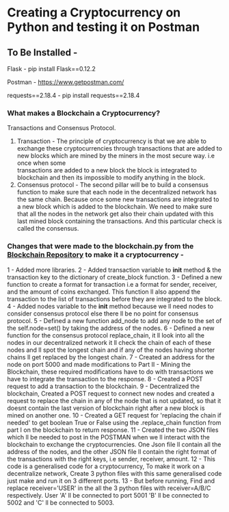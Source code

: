 # Creating a Cryptocurrency on Python and testing it on Postman

## To Be Installed -
Flask -  pip install Flask==0.12.2

Postman - https://www.getpostman.com/

requests==2.18.4 - pip install requests==2.18.4

### What makes a Blockchain a Cryptocurrency?
Transactions and Consensus Protocol.
1. Transaction -
The principle of cryptocurrency is that we are able to exchange these cryptocurrencies through transactions 
that are added to new blocks which are mined by the miners in the most secure way. i.e once when some  
transactions are added to a new block the block is integrated to blockchain and then its impossible to modify
anything in the block.
2. Consensus protocol - 
The second pillar will be to build a consensus function to make sure that each node in the decentralized 
network has the same chain. Because once some new transactions are integrated to a new block which is added 
to the blockchain.
We need to make sure that all the nodes in the network get also their chain updated with this last mined block 
containing the transactions. And this particular check is called the consensus.

### Changes that were made to the blockchain.py from the [Blockchain Repository](https://github.com/mdsalik7/Blockchain/blob/master/blockchain_with_inline_explaination.py) to make it a cryptocurrency -
1 - Added more libraries.
2 - Added transaction variable to __init__  method & the transaction key to the dictionary of create_block function.
3 - Defined a new function to create a format for transaction i.e a format for sender, receiver, and the
amount of coins exchanged. This function ll also append the transaction to the list of transactions before they
are integrated to the block.
4 - Added nodes variable to the __init__ method because we ll need nodes to consider consensus protocol else
there ll be no point for consensus protocol.
5 - Defined a new function add_node to add any node to the set of the self.node=set() by taking the address of the 
nodes.
6 - Defined a new function for the consensus protocol replace_chain, it ll look into all the nodes in our 
decentralized network it ll check the chain of each of these nodes and ll spot the longest chain and if any 
of the nodes having shorter chains ll get replaced by the longest chain.
7 - Created an address for the node on port 5000 and made modifications to Part II - Mining the Blockchain, these 
required modifications have to do with transactions we have to integrate the transaction to the response.
8 - Created a POST request to add a transaction to the blockchain.
9 - Decentralized the blockchain, Created a POST request to connect new nodes and created a request to
replace the chain in any of the node that is not updated, so that it doesnt contain the last version of blockchain
right after a new block is mined on another one.
10 - Created a GET request for 'replacing the chain if needed' to get boolean True or False using the 
.replace_chain function from part I on the blockchain to return response.
11 - Created the two JSON files which ll be needed to post in the POSTMAN when we ll interact with the blockchain
to exchange the cryptocurrencies. 
One Json file ll contain all the address of the nodes, 
and the other JSON file ll contain the right format of the transactions with the right keys, i.e sender, receiver, amount.
12 - This code is a generalised code for a cryptocurrency, To make it work on a decentralize network,
Create 3 python files with this same generalised code just make and run it on 3 different ports.
13 - But before running, Find and replace receiver='USER' in the all the 3 python files with receiver=A/B/C respectively.
User 'A' ll be connected to port 5001 'B' ll be connected to 5002 and 'C' ll be connected to 5003.
